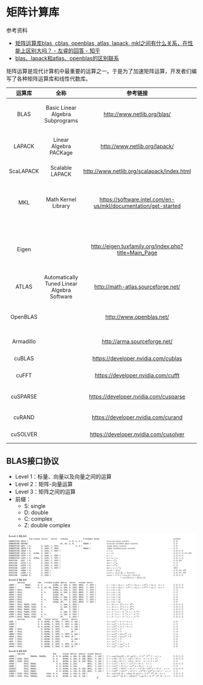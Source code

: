 # 矩阵计算库

参考资料

- [矩阵运算库blas, cblas, openblas, atlas, lapack, mkl之间有什么关系，在性能上区别大吗？ - 左睿的回答 - 知乎](https://www.zhihu.com/question/27872849/answer/583943070)
- [blas、lapack和atlas、openblas的区别联系](https://blog.csdn.net/u013677156/article/details/77865405)

矩阵运算是现代计算机中最重要的运算之一。于是为了加速矩阵运算，开发者们编写了各种矩阵运算库和线性代数库。

|  运算库   |                    全称                     |                           参考链接                           |                             备注                             |
| :-------: | :-----------------------------------------: | :----------------------------------------------------------: | :----------------------------------------------------------: |
|   BLAS    |      Basic Linear Algebra Subprograms       |                 http://www.netlib.org/blas/                  | 基本线性代数子程序，是一个API标准，用于规范发布基础线性代数操作的数值库；Netlib用Fortran实现的这些API接口库也叫BLAS |
|  LAPACK   |           Linear Algebra PACKage            |                http://www.netlib.org/lapack/                 | 底层是BLAS，可用于诸如多元线性方程式、线性系统方程组的最小平方解、计算特征向量、计算矩阵分解等问题；运行效率比BLAS高 |
| ScaLAPACK |               Scalable LAPACK               |          http://www.netlib.org/scalapack/index.html          |         并行计算包，适用于分布式存储的MIMD并行计算机         |
|    MKL    |             Math Kernel Library             | https://software.intel.com/en-us/mkl/documentation/get-started | Intel开发的高级数学库，使用了OpenMP实现线程化，能够平均分配数据集和任务，充分利用多个核心和处理器；底层可使用BLAS/LAPACK/ScaLAPACK/PARDISO等多种数学库 |
|   Eigen   |                                             |     http://eigen.tuxfamily.org/index.php?title=Main_Page     | C++常用库，包含了线性代数、矩阵和向量操作等诸多算法和运算；采用模板方式实现，只需包含头文件即可使用；底层可使用BLAS/LAPACK/MKL/CUDA等多种工具库 |
|   ATLAS   | Automatically Tuned Linear Algebra Software |              http://math-atlas.sourceforge.net/              |             能根据硬件，在运行时自动调整运行参数             |
| OpenBLAS  |                                             |                   http://www.openblas.net/                   | 在编译时根据目标硬件进行优化，生成运行效率很高的程序或者库。Openblas的优化是在编译时进行的，所以其运行效率一般比atlas要高 |
| Armadillo |                                             |                 http://arma.sourceforge.net/                 |       使用模板编程，易于使用的C++库；接口与Matlab类似        |
|  cuBLAS   |                                             |             https://developer.nvidia.com/cublas              |      Nvidia开发的基于GPU加速的BLAS库（包含在CUDA包中）       |
|   cuFFT   |                                             |              https://developer.nvidia.com/cufft              |  Nvidia开发的GPU加速的计算库，专门用于FFT（包含在CUDA包中）  |
| cuSPARSE  |                                             |            https://developer.nvidia.com/cusparse             | Nvidia开发的GPU加速的计算库，用于稀疏矩阵的各种运算（包含在CUDA包中） |
|  cuRAND   |                                             |             https://developer.nvidia.com/curand              |     Nvidia开发的GPU加速的随机数生成库（包含在CUDA包中）      |
| cuSOLVER  |                                             |            https://developer.nvidia.com/cusolver             |     Nvidia开发的GPU加速的特征值求解库（包含在CUDA包中）      |

## BLAS接口协议

- Level 1：标量、向量以及向量之间的运算
- Level 2：矩阵-向量运算
- Level 3：矩阵之间的运算
- 前缀：
  - S: single
  - D: double
  - C: complex
  - Z: double complex

![BLAS-snapshot](assets/BLAS-snapshot.jpg)